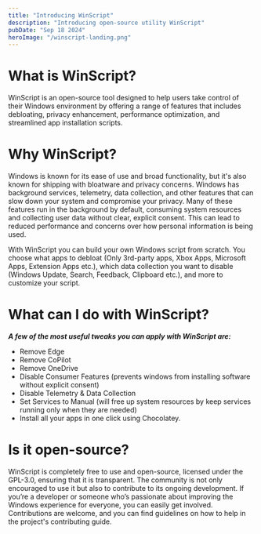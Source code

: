 ```yaml
---
title: "Introducing WinScript"
description: "Introducing open-source utility WinScript"
pubDate: "Sep 18 2024"
heroImage: "/winscript-landing.png"
---
```


# What is WinScript?

WinScript is an open-source tool designed to help users take control of their Windows environment by offering a range of features that includes debloating, privacy enhancement, performance optimization, and streamlined app installation scripts.

# Why WinScript?

Windows is known for its ease of use and broad functionality, but it's also known for shipping with bloatware and privacy concerns. Windows has background services, telemetry, data collection, and other features that can slow down your system and compromise your privacy. Many of these features run in the background by default, consuming system resources and collecting user data without clear, explicit consent. This can lead to reduced performance and concerns over how personal information is being used.

With WinScript you can build your own Windows script from scratch. You choose what apps to debloat (Only 3rd-party apps, Xbox Apps, Microsoft Apps, Extension Apps etc.), which data collection you want to disable (Windows Update, Search, Feedback, Clipboard etc.), and more to customize your script.

# What can I do with WinScript?

**_A few of the most useful tweaks you can apply with WinScript are:_**

- Remove Edge
- Remove CoPilot
- Remove OneDrive
- Disable Consumer Features (prevents windows from installing software without explicit consent)
- Disable Telemetry & Data Collection
- Set Services to Manual (will free up system resources by keep services running only when they are needed)
- Install all your apps in one click using Chocolatey.

# Is it open-source?

WinScript is completely free to use and open-source, licensed under the GPL-3.0, ensuring that it is transparent. The community is not only encouraged to use it but also to contribute to its ongoing development. If you’re a developer or someone who’s passionate about improving the Windows experience for everyone, you can easily get involved. Contributions are welcome, and you can find guidelines on how to help in the project's contributing guide.
